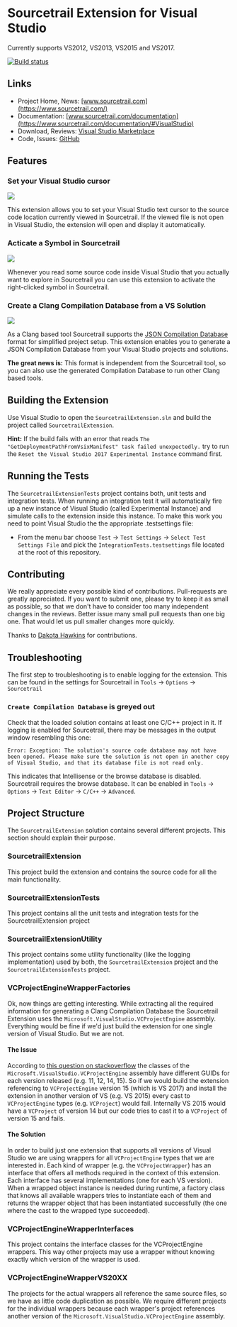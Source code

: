 # Sourcetrail Extension for Visual Studio
Currently supports VS2012, VS2013, VS2015 and VS2017.

[![Build status](https://ci.appveyor.com/api/projects/status/jlathk3h7nw6a57k?svg=true)](https://ci.appveyor.com/project/mlangkabel/vs-sourcetrail)

## Links
* Project Home, News: [www.sourcetrail.com](https://www.sourcetrail.com/) 
* Documentation: [www.sourcetrail.com/documentation](https://www.sourcetrail.com/documentation/#VisualStudio) 
* Download, Reviews: [Visual Studio Marketplace ](https://marketplace.visualstudio.com/items?itemName=vs-publisher-1208751.SourcetrailExtension)
* Code, Issues: [GitHub](https://github.com/CoatiSoftware/vs-sourcetrail) 

## Features

### Set your Visual Studio cursor
![](https://raw.githubusercontent.com/CoatiSoftware/vs-sourcetrail/master/images/vs_extension_use_in_sourcetrail.png)

This extension allows you to set your Visual Studio text cursor to the source code location currently viewed in Sourcetrail. If the viewed file is not open in Visual Studio, the extension will open and display it automatically.

### Acticate a Symbol in Sourcetrail
![](https://raw.githubusercontent.com/CoatiSoftware/vs-sourcetrail/master/images/vs_extension_use_in_visual_studio.png)

Whenever you read some source code inside Visual Studio that you actually want to explore in Sourcetrail you can use this extension to activate the right-clicked symbol in Sourcetrail. 

### Create a Clang Compilation Database from a VS Solution
![](https://raw.githubusercontent.com/CoatiSoftware/vs-sourcetrail/master/images/vs_extension_dialog.png)

As a Clang based tool Sourcetrail supports the [JSON Compilation Database](https://clang.llvm.org/docs/JSONCompilationDatabase.html) format for simplified project setup. This extension enables you to generate a JSON Compilation Database from your Visual Studio projects and solutions. 

__The great news is:__ This format is independent from the Sourcetrail tool, so you can also use the generated Compilation Database to run other Clang based tools.

## Building the Extension
Use Visual Studio to open the `SourcetrailExtension.sln` and build the project called `SourcetrailExtension`. 

__Hint:__ If the build fails with an error that reads `The "GetDeploymentPathFromVsixManifest" task failed unexpectedly.` try to run the `Reset the Visual Studio 2017 Experimental Instance` command first. 

## Running the Tests
The `SourcetrailExtensionTests` project contains both, unit tests and integration tests. When running an integration test it will automatically fire up a new instance of Visual Studio (called Experimental Instance) and simulate calls to the extension inside this instance. To make this work you need to point Visual Studio the the appropriate .testsettings file: 
* From the menu bar choose `Test` -> `Test Settings` -> `Select Test Settings File` and pick the `IntegrationTests.testsettings` file located at the root of this repository.

## Contributing
We really appreciate every possible kind of contributions. Pull-requests are greatly appreciated. If you want to submit one, please try to keep it as small as possible, so that we don't have to consider too many independent changes in the reviews. Better issue many small pull requests than one big one. That would let us pull smaller changes more quickly.

Thanks to [Dakota Hawkins](https://github.com/dakotahawkins) for contributions.

## Troubleshooting

The first step to troubleshooting is to enable logging for the extension. This can be found in the settings for Sourcetrail in `Tools` -> `Options` -> `Sourcetrail`

### `Create Compilation Database` is greyed out
Check that the loaded solution contains at least one C/C++ project in it. 
If logging is enabled for Sourcetrail, there may be messages in the output window resembling this one:

`Error: Exception: The solution's source code database may not have been opened. Please make sure the solution is not open in another copy of Visual Studio, and that its database file is not read only.`

This indicates that Intellisense or the browse database is disabled. Sourcetrail requires the browse database. It can be enabled in `Tools` -> `Options` -> `Text Editor` -> `C/C++` -> `Advanced`.

## Project Structure
The `SourcetrailExtension` solution contains several different projects. This section should explain their purpose.

### SourcetrailExtension
This project build the extension and contains the source code for all the main functionality.

### SourcetrailExtensionTests
This project contains all the unit tests and integration tests for the SourcetrailExtension project

### SourcetrailExtensionUtility
This project contains some utility functionality (like the logging implementation) used by both, the `SourcetrailExtension` project and the `SourcetrailExtensionTests` project.

### VCProjectEngineWrapperFactories
Ok, now things are getting interesting. While extracting all the required information for generating a Clang Compilation Database the Sourcetrail Extension uses the `Microsoft.VisualStudio.VCProjectEngine` assembly. Everything would be fine if we'd just build the extension for one single version of Visual Studio. But we are not. 

#### The Issue
According to [this question on stackoverflow](https://stackoverflow.com/questions/44288050/typecast-fails-when-visual-studio-extension-uses-reference-to-older-assembly) the classes of the `Microsoft.VisualStudio.VCProjectEngine` assembly have different GUIDs for each version released (e.g. 11, 12, 14, 15). So if we would build the extension referencing to `VCProjectEngine` version 15 (which is VS 2017) and install the extension in another version of VS (e.g. VS 2015) every cast to `VCProjectEngine` types (e.g. `VCProject`) would fail. Internally VS 2015 would have a `VCProject` of version 14 but our code tries to cast it to a `VCProject` of version 15 and fails. 

#### The Solution
In order to build just one extension that supports all versions of Visual Studio we are using wrappers for all `VCProjectEngine` types that we are interested in. Each kind of wrapper (e.g. the `VCProjectWrapper`) has an interface that offers all methods required in the context of this extension. Each interface has several implementations (one for each VS version). When a wrapped object instance is needed during runtime, a factory class that knows all available wrappers tries to instantiate each of them and returns the wrapper object that has been instantiated successfully (the one where the cast to the wrapped type succeeded).

### VCProjectEngineWrapperInterfaces
This project contains the interface classes for the VCProjectEngine wrappers. This way other projects may use a wrapper without knowing exactly which version of the wrapper is used.

### VCProjectEngineWrapperVS20XX
The projects for the actual wrappers all reference the same source files, so we have as little code duplication as possible. We require different projects for the individual wrappers because each wrapper's project references another version of the `Microsoft.VisualStudio.VCProjectEngine` assembly.
